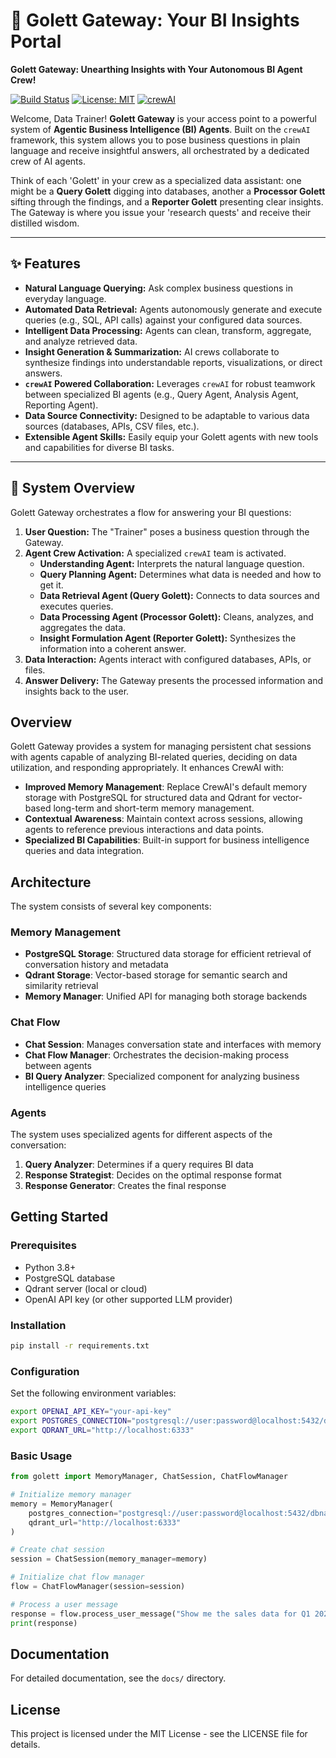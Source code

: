 # 🗿 Golett Gateway: Your BI Insights Portal

**Golett Gateway: Unearthing Insights with Your Autonomous BI Agent Crew!**

[![Build Status](https://img.shields.io/badge/build-passing-brightgreen)](https://example.com/build) [![License: MIT](https://img.shields.io/badge/License-MIT-yellow.svg)](https://opensource.org/licenses/MIT) [![crewAI](https://img.shields.io/badge/powered_by-crewAI-blue)](https://github.com/joaomdmoura/crewAI)

Welcome, Data Trainer! **Golett Gateway** is your access point to a powerful system of **Agentic Business Intelligence (BI) Agents**. Built on the `crewAI` framework, this system allows you to pose business questions in plain language and receive insightful answers, all orchestrated by a dedicated crew of AI agents.

Think of each 'Golett' in your crew as a specialized data assistant: one might be a **Query Golett** digging into databases, another a **Processor Golett** sifting through the findings, and a **Reporter Golett** presenting clear insights. The Gateway is where you issue your 'research quests' and receive their distilled wisdom.

---

## ✨ Features

* **Natural Language Querying:** Ask complex business questions in everyday language.
* **Automated Data Retrieval:** Agents autonomously generate and execute queries (e.g., SQL, API calls) against your configured data sources.
* **Intelligent Data Processing:** Agents can clean, transform, aggregate, and analyze retrieved data.
* **Insight Generation & Summarization:** AI crews collaborate to synthesize findings into understandable reports, visualizations, or direct answers.
* **`crewAI` Powered Collaboration:** Leverages `crewAI` for robust teamwork between specialized BI agents (e.g., Query Agent, Analysis Agent, Reporting Agent).
* **Data Source Connectivity:** Designed to be adaptable to various data sources (databases, APIs, CSV files, etc.).
* **Extensible Agent Skills:** Easily equip your Golett agents with new tools and capabilities for diverse BI tasks.

---

## 🧱 System Overview

Golett Gateway orchestrates a flow for answering your BI questions:

1.  **User Question:** The "Trainer" poses a business question through the Gateway.
2.  **Agent Crew Activation:** A specialized `crewAI` team is activated.
    * **Understanding Agent:** Interprets the natural language question.
    * **Query Planning Agent:** Determines what data is needed and how to get it.
    * **Data Retrieval Agent (Query Golett):** Connects to data sources and executes queries.
    * **Data Processing Agent (Processor Golett):** Cleans, analyzes, and aggregates the data.
    * **Insight Formulation Agent (Reporter Golett):** Synthesizes the information into a coherent answer.
3.  **Data Interaction:** Agents interact with configured databases, APIs, or files.
4.  **Answer Delivery:** The Gateway presents the processed information and insights back to the user.

## Overview

Golett Gateway provides a system for managing persistent chat sessions with agents capable of analyzing BI-related queries, deciding on data utilization, and responding appropriately. It enhances CrewAI with:

- **Improved Memory Management**: Replace CrewAI's default memory storage with PostgreSQL for structured data and Qdrant for vector-based long-term and short-term memory management.
- **Contextual Awareness**: Maintain context across sessions, allowing agents to reference previous interactions and data points.
- **Specialized BI Capabilities**: Built-in support for business intelligence queries and data integration.

## Architecture

The system consists of several key components:

### Memory Management

- **PostgreSQL Storage**: Structured data storage for efficient retrieval of conversation history and metadata
- **Qdrant Storage**: Vector-based storage for semantic search and similarity retrieval
- **Memory Manager**: Unified API for managing both storage backends

### Chat Flow

- **Chat Session**: Manages conversation state and interfaces with memory
- **Chat Flow Manager**: Orchestrates the decision-making process between agents
- **BI Query Analyzer**: Specialized component for analyzing business intelligence queries

### Agents

The system uses specialized agents for different aspects of the conversation:

1. **Query Analyzer**: Determines if a query requires BI data
2. **Response Strategist**: Decides on the optimal response format
3. **Response Generator**: Creates the final response

## Getting Started

### Prerequisites

- Python 3.8+
- PostgreSQL database
- Qdrant server (local or cloud)
- OpenAI API key (or other supported LLM provider)

### Installation

```bash
pip install -r requirements.txt
```

### Configuration

Set the following environment variables:

```bash
export OPENAI_API_KEY="your-api-key"
export POSTGRES_CONNECTION="postgresql://user:password@localhost:5432/dbname"
export QDRANT_URL="http://localhost:6333"
```

### Basic Usage

```python
from golett import MemoryManager, ChatSession, ChatFlowManager

# Initialize memory manager
memory = MemoryManager(
    postgres_connection="postgresql://user:password@localhost:5432/dbname",
    qdrant_url="http://localhost:6333"
)

# Create chat session
session = ChatSession(memory_manager=memory)

# Initialize chat flow manager
flow = ChatFlowManager(session=session)

# Process a user message
response = flow.process_user_message("Show me the sales data for Q1 2023")
print(response)
```

## Documentation

For detailed documentation, see the `docs/` directory.

## License

This project is licensed under the MIT License - see the LICENSE file for details.
